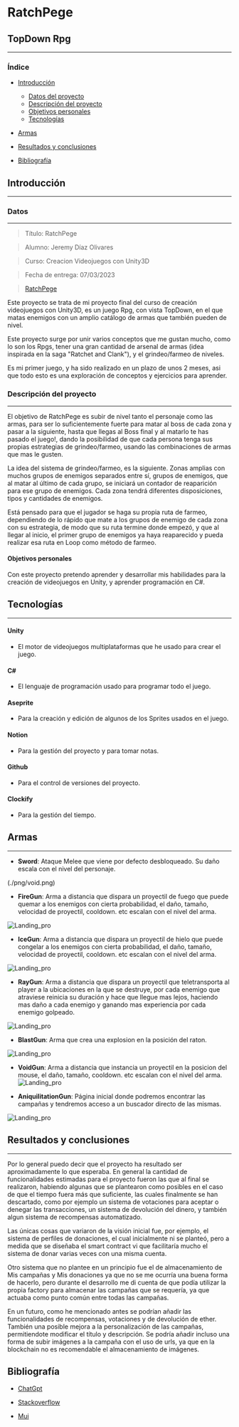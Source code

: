 # RatchPege

## TopDown Rpg

<!-- ![logo](./src/assets/Gilwing1.png) -->

---

### Índice

- [Introducción](#introducción)

  - [Datos del proyecto](#datos)
  - [Descripción del proyecto](#descripción-del-proyecto)
  - [Objetivos personales](#Objetivos-personales)
  - [Tecnologías](#tecnologías)
  
- [Armas](#Armas)

- [Resultados y conclusiones](#resultados-y-conclusiones)

- [Bibliografía](#bibliografía)


## Introducción

---

### Datos

---
> Título: RatchPege

> Alumno: Jeremy Díaz Olivares

> Curso: Creacion Videojuegos con Unity3D

> Fecha de entrega: 07/03/2023

> [RatchPege](https://gilwing.ddns.net)

Este proyecto se trata de mi proyecto final del curso de creación videojuegos con Unity3D, es un juego Rpg, con vista TopDown, en el que matas enemigos con un amplio catálogo de armas que también pueden de nivel.

Este proyecto surge por unir varios conceptos que me gustan mucho, como lo son los Rpgs, tener una gran cantidad de arsenal de armas (idea inspirada en la saga "Ratchet and Clank"), y el grindeo/farmeo de niveles.

Es mi primer juego, y ha sido realizado en un plazo de unos 2 meses, asi que todo esto es una exploración de conceptos y ejercicios para aprender.


### Descripción del proyecto

---

El objetivo de RatchPege es subir de nivel tanto el personaje como las armas, para ser lo suficientemente fuerte para matar al boss de cada zona y pasar a la siguiente, hasta que llegas al Boss final y al matarlo te has pasado el juego!, dando la posibilidad de que cada persona tenga sus propias estrategias de grindeo/farmeo, usando las combinaciones de armas que mas le gusten.

La idea del sistema de grindeo/farmeo, es la siguiente. Zonas amplias con muchos grupos de enemigos separados entre sí, grupos de enemigos, que al matar al último de cada grupo, se iniciará un contador de reaparición para ese grupo de enemigos. Cada zona tendrá diferentes disposiciones, tipos y cantidades de enemigos. 

Está pensado para que el jugador se haga su propia ruta de farmeo, dependiendo de lo rápido que mate a los grupos de enemigo de cada zona con su estrategia, de modo que su ruta termine donde empezó, y que al llegar al inicio, el primer grupo de enemigos ya haya reaparecido y pueda realizar esa ruta en Loop como método de farmeo.


#### Objetivos personales

Con este proyecto pretendo aprender y desarrollar mis habilidades para la creación de videojuegos en Unity, y aprender programación en C#.

## Tecnologías

---

#### Unity

- El motor de videojuegos multiplataformas que he usado para crear el juego.

#### C#

- El lenguaje de programación usado para programar todo el juego.

#### Aseprite

- Para la creación y edición de algunos de los Sprites usados en el juego.

#### Notion

- Para la gestión del proyecto y para tomar notas.

#### Github

- Para el control de versiones del proyecto.

#### Clockify

- Para la gestión del tiempo.


## Armas

---

- **Sword**: Ataque Melee que viene por defecto desbloqueado. Su daño escala con el nivel del personaje.

(./png/void.png)

- **FireGun**: Arma a distancia que dispara un proyectil de fuego que puede quemar a los enemigos con cierta probabilidad, el daño, tamaño, velocidad de proyectil, cooldown. etc escalan con el nivel del arma. 

![Landing_pro](./png/void.png)

- **IceGun**: Arma a distancia que dispara un proyectil de hielo que puede congelar a los enemigos con cierta probabilidad, el daño, tamaño, velocidad de proyectil, cooldown. etc escalan con el nivel del arma. 

![Landing_pro](./png/Void.png)

- **RayGun**: Arma a distancia que dispara un proyectil que teletransporta al player a la ubicaciones en la que se destruye, por cada enemigo que atraviese reinicia su duración y hace que llegue mas lejos, haciendo mas daño a cada enemigo y ganando mas experiencia por cada enemigo golpeado.

![Landing_pro](./png/Void.png)

- **BlastGun**: Arma que crea una explosion en la posición del raton.


![Landing_pro](./png/Void.png)

- **VoidGun**: Arma a distancia que instancia un proyectil en la posicion del mouse, el daño, tamaño, cooldown. etc escalan con el nivel del arma. 
![Landing_pro](./png/Void.png)

- **AniquilitationGun**: Página inicial donde podremos encontrar las campañas y tendremos acceso a un buscador directo de las mismas.

![Landing_pro](./png/Void.png)




## Resultados y conclusiones

---

Por lo general puedo decir que el proyecto ha resultado ser aproximadamente lo que esperaba. En general la cantidad de funcionalidades estimadas para el proyecto fueron las que al final se realizaron, habiendo algunas que se plantearon como posibles en el caso de que el tiempo fuera más que suficiente, las cuales finalmente se han descartado, como por ejemplo un sistema de votaciones para aceptar o denegar las transacciones, un sistema de devolución del dinero, y también algun sistema de recompensas automatizado.

Las únicas cosas que variaron de la visión inicial fue, por ejemplo, el sistema de perfiles de donaciones, el cual inicialmente ni se planteó, pero a medida que se diseñaba el smart contract vi que facilitaría mucho el sistema de donar varias veces con una misma cuenta.

Otro sistema que no plantee en un principio fue el de almacenamiento de Mis campañas y Mis donaciones ya que no se me ocurría una buena forma de hacerlo, pero durante el desarrollo me di cuenta de que podía utilizar la propia factory para almacenar las campañas que se requería, ya que actuaba como punto común entre todas las campañas.

En un futuro, como he mencionado antes se podrían añadir las funcionalidades de recompensas, votaciones y de devolución de ether. También una posible mejora a la personalización de las campañas, permitiendote modificar el título y descripción. Se podría añadir incluso una forma de subir imágenes a la campaña con el uso de urls, ya que en la blockchain no es recomendable el almacenamiento de imágenes.

## Bibliografía

- [ChatGpt](https://chat.openai.com/chat)

- [Stackoverflow](https://stackoverflow.co/)

- [Mui](https://mui.com/)
  